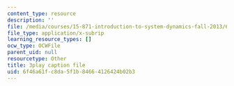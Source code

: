 ```yaml
---
content_type: resource
description: ''
file: /media/courses/15-871-introduction-to-system-dynamics-fall-2013/6f46a61fc8da5f1b84664126424b02b3_AnTwZVviXyY.vtt
file_type: application/x-subrip
learning_resource_types: []
ocw_type: OCWFile
parent_uid: null
resourcetype: Other
title: 3play caption file
uid: 6f46a61f-c8da-5f1b-8466-4126424b02b3
---
```


